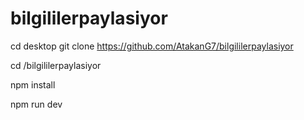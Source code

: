 # bilgililerpaylasiyor
cd desktop
git clone https://github.com/AtakanG7/bilgililerpaylasiyor

cd /bilgililerpaylasiyor 

npm install

npm run dev

